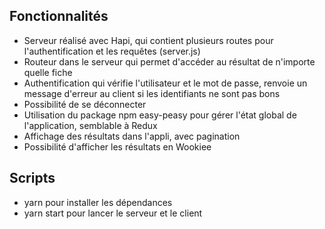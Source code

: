 ## Fonctionnalités

- Serveur réalisé avec Hapi, qui contient plusieurs routes pour l'authentification et les requêtes (server.js)
- Routeur dans le serveur qui permet d'accéder au résultat de n'importe quelle fiche
- Authentification qui vérifie l'utilisateur et le mot de passe, renvoie un message d'erreur au client si les identifiants ne sont pas bons
- Possibilité de se déconnecter
- Utilisation du package npm easy-peasy pour gérer l'état global de l'application, semblable à Redux
- Affichage des résultats dans l'appli, avec pagination
- Possibilité d'afficher les résultats en Wookiee

## Scripts

- yarn pour installer les dépendances
- yarn start pour lancer le serveur et le client
